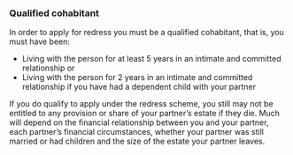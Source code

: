 ###  Qualified cohabitant

In order to apply for redress you must be a qualified cohabitant, that is, you
must have been:

  * Living with the person for at least 5 years in an intimate and committed relationship or 
  * Living with the person for 2 years in an intimate and committed relationship if you have had a dependent child with your partner 

If you do qualify to apply under the redress scheme, you still may not be
entitled to any provision or share of your partner’s estate if they die. Much
will depend on the financial relationship between you and your partner, each
partner’s financial circumstances, whether your partner was still married or
had children and the size of the estate your partner leaves.
